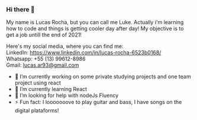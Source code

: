 ### Hi there 👋

<!--
**LukeZombie/LukeZombie** is a ✨ _special_ ✨ repository because its `README.md` (this file) appears on your GitHub profile.
-->
My name is Lucas Rocha, but you can call me Luke.
Actually i'm learning how to code and things is getting cooler day after day!
My objective is to get a job untill the end of 2021!<br/>

Here's my social media, where you can find me:<br/>
LinkedIn: https://www.linkedin.com/in/lucas-rocha-6523b0168/<br/>
Whatsapp: +55 (13) 99612-8986<br/>
Gmail: lucas.ar93@gmail.com<br/>

- 🔭 I’m currently working on some private studying projects and one team project using react<br/>
- 🌱 I’m currently learning React<br/>
- 🤔 I’m looking for help with nodeJs Fluency<br/>
- ⚡ Fun fact: I looooooove to play guitar and bass, I have songs on the digital plataforms!

